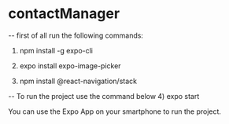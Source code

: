 # contactManager
-- first of all run the following commands:
1) npm install -g expo-cli

2) expo install expo-image-picker

3) npm install @react-navigation/stack

-- To run the project use the command below
4) expo start

You can use the Expo App on your smartphone to run the project.